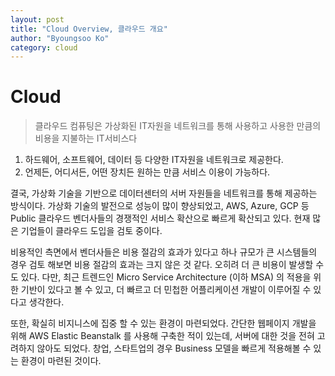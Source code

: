 ```yaml
---
layout: post
title: "Cloud Overview, 클라우드 개요"
author: "Byoungsoo Ko"
category: cloud
---
```


# Cloud
> 클라우드 컴퓨팅은 가상화된 IT자원을 네트워크를 통해 사용하고 사용한 만큼의 비용을 지불하는 IT서비스다
1. 하드웨어, 소프트웨어, 데이터 등 다양한 IT자원을 네트워크로 제공한다.
2. 언제든, 어디서든, 어떤 장치든 원하는 만큼 서비스 이용이 가능하다.

결국, 가상화 기술을 기반으로 데이터센터의 서버 자원들을 네트워크를 통해 제공하는 방식이다. 가상화 기술의 발전으로 성능이 많이 향상되었고,
AWS, Azure, GCP 등 Public 클라우드 벤더사들의 경쟁적인 서비스 확산으로 빠르게 확산되고 있다. 현재 많은 기업들이 클라우드 도입을 검토 중이다.

비용적인 측면에서 벤더사들은 비용 절감의 효과가 있다고 하나 규모가 큰 시스템들의 경우 검토 해보면 비용 절감의 효과는 크지 않은 것 같다. 오히려 더 큰 비용이 발생할 수도 있다.
다만, 최근 트렌드인 Micro Service Architecture (이하 MSA) 의 적용을 위한 기반이 있다고 볼 수 있고, 더 빠르고 더 민첩한 어플리케이션 개발이 이루어질 수 있다고 생각한다.

또한, 확실히 비지니스에 집중 할 수 있는 환경이 마련되었다. 간단한 웹페이지 개발을 위해 AWS Elastic Beanstalk 를 사용해 구축한 적이 있는데, 서버에 대한 것을 전혀 고려하지 않아도 되었다.
창업, 스타트업의 경우 Business 모델을 빠르게 적용해볼 수 있는 환경이 마련된 것이다.
